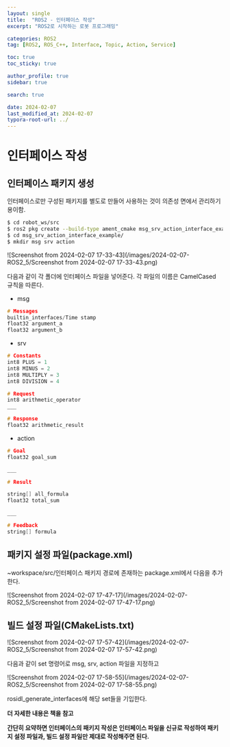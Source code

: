 ```yaml
---
layout: single
title:  "ROS2 - 인터페이스 작성"
excerpt: "ROS2로 시작하는 로봇 프로그래밍"

categories: ROS2
tag: [ROS2, ROS_C++, Interface, Topic, Action, Service]

toc: true
toc_sticky: true

author_profile: true
sidebar: true

search: true

date: 2024-02-07
last_modified_at: 2024-02-07
typora-root-url: ../
---
```


#  인터페이스 작성



## 인터페이스 패키지 생성



인터페이스로만 구성된 패키지를 별도로 만들어 사용하는 것이 의존성 면에서 관리하기 용이함.

```sh
$ cd robot_ws/src
$ ros2 pkg create --build-type ament_cmake msg_srv_action_interface_example # 예제 패키지 생성
$ cd msg_srv_action_interface_example/
$ mkdir msg srv action

```

![Screenshot from 2024-02-07 17-33-43](/images/2024-02-07-ROS2_5/Screenshot from 2024-02-07 17-33-43.png)

다음과 같이 각 폴더에 인터페이스 파일을 넣어준다. 각 파일의 이름은 CamelCased 규칙을 따른다.



- msg

```cpp
# Messages
builtin_interfaces/Time stamp
float32 argument_a
float32 argument_b
```



- srv

```cpp
# Constants
int8 PLUS = 1
int8 MINUS = 2
int8 MULTIPLY = 3
int8 DIVISION = 4

# Request
int8 arithmetic_operator
___

# Response
float32 arithmetic_result
```



- action

```cpp
# Goal
float32 goal_sum

___

# Result

string[] all_formula
float32 total_sum

___

# Feedback
string[] formula
```



##  패키지 설정 파일(package.xml)

~workspace/src/인터페이스 패키지 경로에 존재하는 package.xml에서 다음을 추가한다.

![Screenshot from 2024-02-07 17-47-17](/images/2024-02-07-ROS2_5/Screenshot from 2024-02-07 17-47-17.png)





## 빌드 설정 파일(CMakeLists.txt)

![Screenshot from 2024-02-07 17-57-42](/images/2024-02-07-ROS2_5/Screenshot from 2024-02-07 17-57-42.png)

다음과 같이 set 명령어로 msg, srv, action 파일을 지정하고 

![Screenshot from 2024-02-07 17-58-55](/images/2024-02-07-ROS2_5/Screenshot from 2024-02-07 17-58-55.png)

rosidl_generate_interfaces에 해당 set들을 기입한다.

**더 자세한 내용은 책을 참고**

**간단히 요약하면 인터페이스의 패키지 작성은  인터페이스 파일을 신규로 작성하여 패키지 설정 파일과, 빌드 설정 파일만 제대로 작성해주면 된다.**

